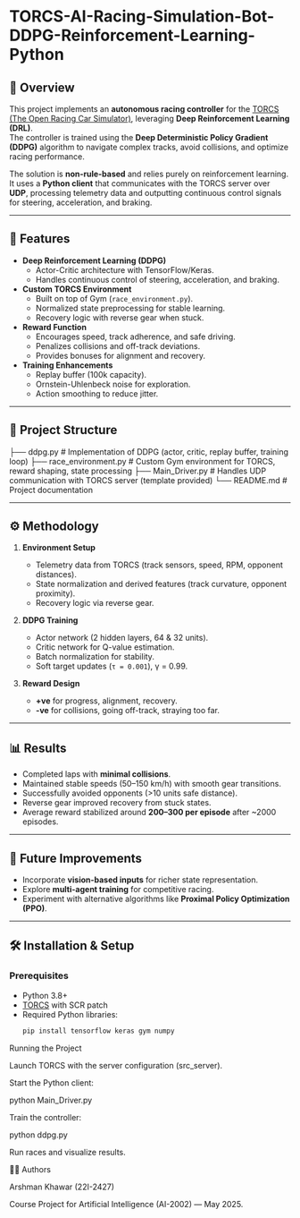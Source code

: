 # TORCS-AI-Racing-Simulation-Bot-DDPG-Reinforcement-Learning-Python

## 📌 Overview
This project implements an **autonomous racing controller** for the [TORCS (The Open Racing Car Simulator)](http://torcs.sourceforge.net/), leveraging **Deep Reinforcement Learning (DRL)**.  
The controller is trained using the **Deep Deterministic Policy Gradient (DDPG)** algorithm to navigate complex tracks, avoid collisions, and optimize racing performance.  

The solution is **non-rule-based** and relies purely on reinforcement learning. It uses a **Python client** that communicates with the TORCS server over **UDP**, processing telemetry data and outputting continuous control signals for steering, acceleration, and braking.

---

## 🚀 Features
- **Deep Reinforcement Learning (DDPG)**
  - Actor-Critic architecture with TensorFlow/Keras.
  - Handles continuous control of steering, acceleration, and braking.
- **Custom TORCS Environment**
  - Built on top of Gym (`race_environment.py`).
  - Normalized state preprocessing for stable learning.
  - Recovery logic with reverse gear when stuck.
- **Reward Function**
  - Encourages speed, track adherence, and safe driving.
  - Penalizes collisions and off-track deviations.
  - Provides bonuses for alignment and recovery.
- **Training Enhancements**
  - Replay buffer (100k capacity).
  - Ornstein-Uhlenbeck noise for exploration.
  - Action smoothing to reduce jitter.

---

## 📂 Project Structure
├── ddpg.py # Implementation of DDPG (actor, critic, replay buffer, training loop)
├── race_environment.py # Custom Gym environment for TORCS, reward shaping, state processing
├── Main_Driver.py # Handles UDP communication with TORCS server (template provided)
└── README.md # Project documentation


---

## ⚙️ Methodology
1. **Environment Setup**
   - Telemetry data from TORCS (track sensors, speed, RPM, opponent distances).
   - State normalization and derived features (track curvature, opponent proximity).
   - Recovery logic via reverse gear.

2. **DDPG Training**
   - Actor network (2 hidden layers, 64 & 32 units).
   - Critic network for Q-value estimation.
   - Batch normalization for stability.
   - Soft target updates (`τ = 0.001`), γ = 0.99.

3. **Reward Design**
   - **+ve** for progress, alignment, recovery.
   - **-ve** for collisions, going off-track, straying too far.

---

## 📊 Results
- Completed laps with **minimal collisions**.
- Maintained stable speeds (50–150 km/h) with smooth gear transitions.
- Successfully avoided opponents (>10 units safe distance).
- Reverse gear improved recovery from stuck states.
- Average reward stabilized around **200–300 per episode** after ~2000 episodes.

---

## 🔮 Future Improvements
- Incorporate **vision-based inputs** for richer state representation.
- Explore **multi-agent training** for competitive racing.
- Experiment with alternative algorithms like **Proximal Policy Optimization (PPO)**.

---

## 🛠️ Installation & Setup

### Prerequisites
- Python 3.8+
- [TORCS](http://cs.adelaide.edu.au/~optlog/SCR2015/index.html) with SCR patch
- Required Python libraries:
  ```bash
  pip install tensorflow keras gym numpy
Running the Project

Launch TORCS with the server configuration (src_server).

Start the Python client:

python Main_Driver.py


Train the controller:

python ddpg.py


Run races and visualize results.

👨‍💻 Authors

Arshman Khawar (22I-2427)

Course Project for Artificial Intelligence (AI-2002) — May 2025.
